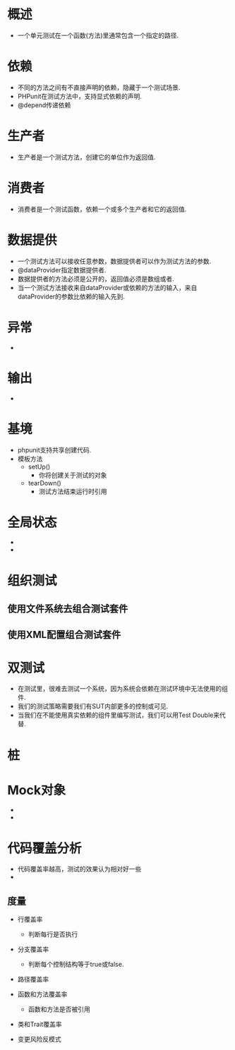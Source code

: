 # 概述
- 一个单元测试在一个函数(方法)里通常包含一个指定的路径.

# 依赖
- 不同的方法之间有不直接声明的依赖，隐藏于一个测试场景.
- PHPunit在测试方法中，支持显式依赖的声明.
- @depend传递依赖

# 生产者
- 生产者是一个测试方法，创建它的单位作为返回值.

# 消费者
- 消费者是一个测试函数，依赖一个或多个生产者和它的返回值.

# 数据提供
- 一个测试方法可以接收任意参数，数据提供者可以作为测试方法的参数.
- @dataProvider指定数据提供者.
- 数据提供者的方法必须是公开的，返回值必须是数组或者.
- 当一个测试方法接收来自dataProvider或依赖的方法的输入，来自dataProvider的参数比依赖的输入先到.

# 异常
- 

# 输出
- 

# 基境
- phpunit支持共享创建代码.
- 模板方法
	- setUp()
		- 你将创建关于测试的对象
	- tearDown()
		- 测试方法结束运行时引用

# 全局状态
- 
- 

# 组织测试
## 使用文件系统去组合测试套件


## 使用XML配置组合测试套件

# 双测试
- 在测试里，很难去测试一个系统，因为系统会依赖在测试环境中无法使用的组件.
- 我们的测试策略需要我们有SUT内部更多的控制或可见.
- 当我们在不能使用真实依赖的组件里编写测试，我们可以用Test Double来代替.

# 桩


# Mock对象
- 
- 

# 代码覆盖分析
- 代码覆盖率越高，测试的效果认为相对好一些
- 

## 度量
- 行覆盖率
    - 判断每行是否执行

- 分支覆盖率
	- 判断每个控制结构等于true或false.

- 路径覆盖率
- 函数和方法覆盖率
	- 函数和方法是否被引用
- 类和Trait覆盖率
- 变更风险反模式